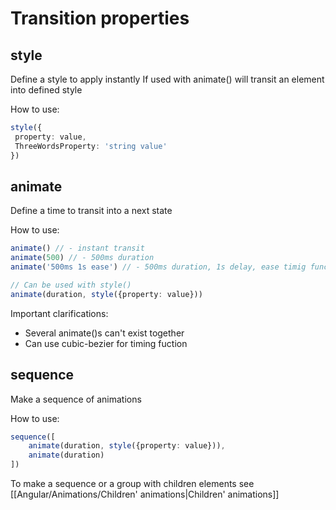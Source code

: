 # Transition properties

## style

Define a style to apply instantly
If used with animate() will transit an element into defined style

How to use:
``` TypeScript
style({
 property: value,
 ThreeWordsProperty: 'string value'
})
```
## animate

Define a time to transit into a next state

How to use:
``` TypeScript
animate() // - instant transit
animate(500) // - 500ms duration
animate('500ms 1s ease') // - 500ms duration, 1s delay, ease timig function

// Can be used with style()
animate(duration, style({property: value}))
```

Important clarifications: 
- Several animate()s can't exist together
- Can use cubic-bezier for timing fuction 
## sequence

Make a sequence of animations

How to use:
``` TypeScript
sequence([
	animate(duration, style({property: value})),
	animate(duration)
])
```
To make a sequence or a group with children elements see [[Angular/Animations/Children' animations|Children' animations]]
